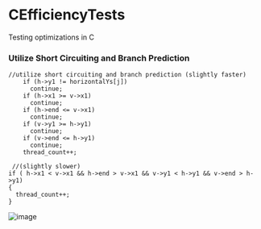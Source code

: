 # CEfficiencyTests
Testing optimizations in C

### Utilize Short Circuiting and Branch Prediction
```
//utilize short circuiting and branch prediction (slightly faster)
    if (h->y1 != horizontalYs[j])
      continue;
    if (h->x1 >= v->x1)
      continue;
    if (h->end <= v->x1)
      continue;
    if (v->y1 >= h->y1)
      continue;
    if (v->end <= h->y1)
      continue;
    thread_count++;
```

```
 //(slightly slower)
if ( h->x1 < v->x1 && h->end > v->x1 && v->y1 < h->y1 && v->end > h->y1) 
{
  thread_count++;
}

```
![image](https://github.com/user-attachments/assets/50969ac7-20a0-4b1a-aaca-d4e87a859bac)
